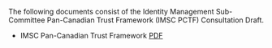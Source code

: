 The following documents consist of the Identity Management Sub-Committee Pan-Canadian Trust Framework (IMSC PCTF) Consultation Draft.
* IMSC Pan-Canadian Trust Framework [PDF](http://www.google.com)
